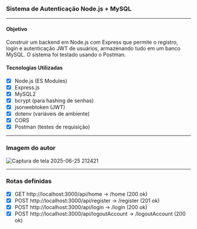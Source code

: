 

### Sistema de Autenticação Node.js + MySQL

---
#### Objetivo
Construir um backend em Node.js com Express que permite o registro, login e autenticação JWT de usuários, armazenando tudo em um banco MySQL. O sistema foi testado usando o Postman.

#### Tecnologias Utilizadas
- [x] Node.js (ES Modules)
- [x] Express.js
- [x] MySQL2
- [x] bcrypt (para hashing de senhas)
- [x] jsonwebtoken (JWT)
- [x] dotenv (variáveis de ambiente)
- [x] CORS
- [x] Postman (testes de requisição)

---
### Imagem do autor
![Captura de tela 2025-06-25 212421](https://github.com/user-attachments/assets/6be5893e-7ee5-4a2f-9333-c923556e0fca)

---
### Rotas definidas
- [x] GET http://localhost:3000/api/home -> /home (200 ok)
- [x] POST http://localhost:3000/api/register -> /register (201 ok)
- [x] POST http://localhost:3000/api/login -> /login (200 ok)
- [x] POST http://localhost:3000/api/logoutAccount -> /logoutAccount (200 ok) 
